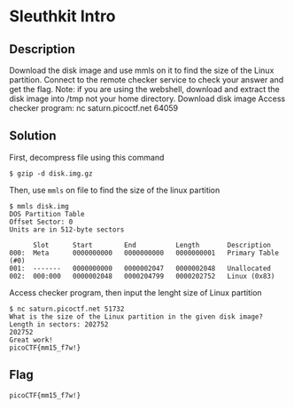 # Sleuthkit Intro

## Description

Download the disk image and use mmls on it to find the size of the Linux partition. Connect to the remote checker service to check your answer and get the flag.
Note: if you are using the webshell, download and extract the disk image into /tmp not your home directory.
Download disk image
Access checker program: nc saturn.picoctf.net 64059

## Solution

First, decompress file using this command

```
$ gzip -d disk.img.gz
```

Then, use ```mmls``` on file to find the size of the linux partition

```
$ mmls disk.img
DOS Partition Table
Offset Sector: 0
Units are in 512-byte sectors

      Slot      Start        End          Length       Description
000:  Meta      0000000000   0000000000   0000000001   Primary Table (#0)
001:  -------   0000000000   0000002047   0000002048   Unallocated
002:  000:000   0000002048   0000204799   0000202752   Linux (0x83)
```

Access checker program, then input the lenght size of Linux partition

```
$ nc saturn.picoctf.net 51732
What is the size of the Linux partition in the given disk image?
Length in sectors: 202752
202752
Great work!
picoCTF{mm15_f7w!}
```

## Flag
    picoCTF{mm15_f7w!}
